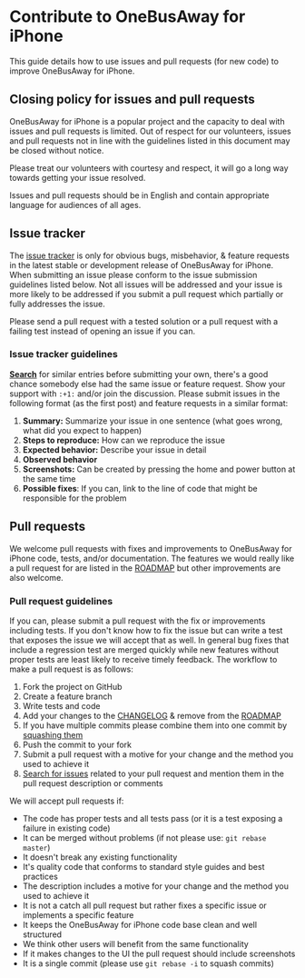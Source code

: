 # Contribute to OneBusAway for iPhone

This guide details how to use issues and pull requests (for new code) to improve OneBusAway for iPhone.

## Closing policy for issues and pull requests

OneBusAway for iPhone is a popular project and the capacity to deal with issues and pull requests is limited. Out of respect for our volunteers, issues and pull requests not in line with the guidelines listed in this document may be closed without notice.

Please treat our volunteers with courtesy and respect, it will go a long way towards getting your issue resolved.

Issues and pull requests should be in English and contain appropriate language for audiences of all ages.

## Issue tracker

The [issue tracker](https://github.com/OneBusAway/onebusaway-iphone/issues) is only for obvious bugs, misbehavior, & feature requests in the latest stable or development release of OneBusAway for iPhone. When submitting an issue please conform to the issue submission guidelines listed below. Not all issues will be addressed and your issue is more likely to be addressed if you submit a pull request which partially or fully addresses the issue.

Please send a pull request with a tested solution or a pull request with a failing test instead of opening an issue if you can.

### Issue tracker guidelines

**[Search](https://github.com/OneBusAway/onebusaway-iphone/search?q=&ref=cmdform&type=Issues)** for similar entries before submitting your own, there's a good chance somebody else had the same issue or feature request. Show your support with `:+1:` and/or join the discussion. Please submit issues in the following format (as the first post) and feature requests in a similar format:

1. **Summary:** Summarize your issue in one sentence (what goes wrong, what did you expect to happen)
2. **Steps to reproduce:** How can we reproduce the issue
3. **Expected behavior:** Describe your issue in detail
4. **Observed behavior**
5. **Screenshots:** Can be created by pressing the home and power button at the same time
6. **Possible fixes**: If you can, link to the line of code that might be responsible for the problem

## Pull requests

We welcome pull requests with fixes and improvements to OneBusAway for iPhone code, tests, and/or documentation. The features we would really like a pull request for are listed in the [ROADMAP](ROADMAP.md) but other improvements are also welcome.

### Pull request guidelines

If you can, please submit a pull request with the fix or improvements including tests. If you don't know how to fix the issue but can write a test that exposes the issue we will accept that as well. In general bug fixes that include a regression test are merged quickly while new features without proper tests are least likely to receive timely feedback. The workflow to make a pull request is as follows:

1. Fork the project on GitHub
1. Create a feature branch
1. Write tests and code
1. Add your changes to the [CHANGELOG](CHANGELOG.md) & remove from the [ROADMAP](ROADMAP.md)
1. If you have multiple commits please combine them into one commit by [squashing them](http://git-scm.com/book/en/Git-Tools-Rewriting-History#Squashing-Commits)
1. Push the commit to your fork
1. Submit a pull request with a motive for your change and the method you used to achieve it
1. [Search for issues](https://github.com/OneBusAway/onebusaway-iphone/search?q=&ref=cmdform&type=Issues) related to your pull request and mention them in the pull request description or comments

We will accept pull requests if:

* The code has proper tests and all tests pass (or it is a test exposing a failure in existing code)
* It can be merged without problems (if not please use: `git rebase master`)
* It doesn't break any existing functionality
* It's quality code that conforms to standard style guides and best practices
* The description includes a motive for your change and the method you used to achieve it
* It is not a catch all pull request but rather fixes a specific issue or implements a specific feature
* It keeps the OneBusAway for iPhone code base clean and well structured
* We think other users will benefit from the same functionality
* If it makes changes to the UI the pull request should include screenshots
* It is a single commit (please use `git rebase -i` to squash commits)